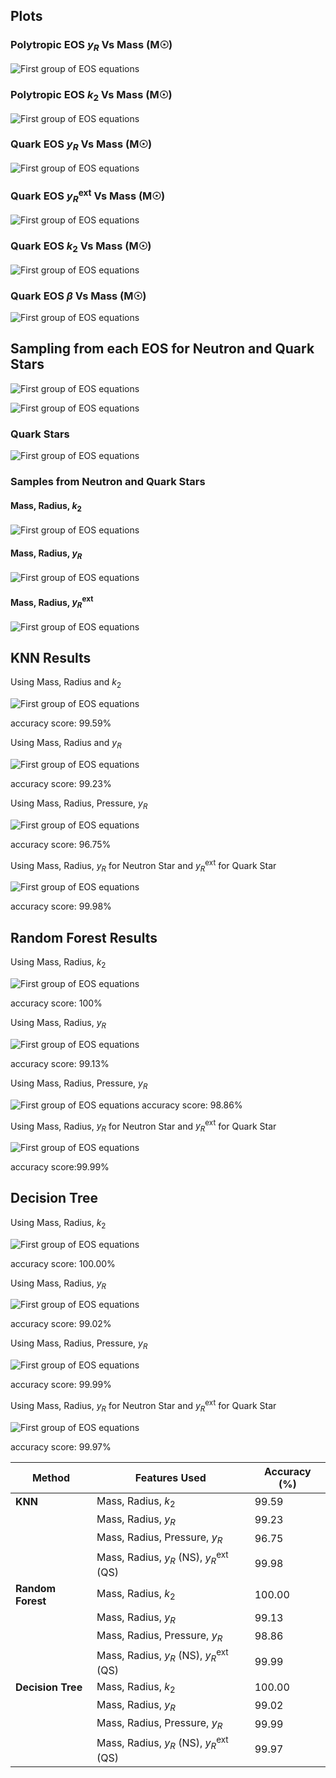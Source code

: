 ## Plots


### Polytropic EOS $y_R$ Vs Mass (M☉)

![First group of EOS equations](/output5.png)


### Polytropic EOS $k_2$ Vs Mass (M☉)
![First group of EOS equations](/output6.png)


### Quark EOS $y_R$ Vs Mass (M☉)
![First group of EOS equations](/Machine%20Learning/yr_vs_mass.png)

### Quark EOS $y_R^{\mathrm{ext}}$ Vs Mass (M☉)
![First group of EOS equations](/Machine%20Learning/yr_ext_vs_mass.png)

### Quark EOS $k_2$ Vs Mass (M☉)
![First group of EOS equations](/Machine%20Learning/k2_vs_mass.png)

### Quark EOS $β$ Vs Mass (M☉)
![First group of EOS equations](/Machine%20Learning/b_vs_mass.png)

## Sampling from each EOS for Neutron and Quark Stars

![First group of EOS equations](/Machine%20Learning/output3.png)

![First group of EOS equations](/Machine%20Learning/output4.png)
### Quark Stars

![First group of EOS equations](/Machine%20Learning/output1.png)


### Samples from Neutron and Quark Stars 

#### Mass, Radius, $k_2$

![First group of EOS equations](/Machine%20Learning/M_R_K2.png)

#### Mass, Radius, $y_R$

![First group of EOS equations](/Machine%20Learning/M_R_Y.png)

#### Mass, Radius, $y_R^{\mathrm{ext}}$
![First group of EOS equations](/Machine%20Learning/M_R_Yext.png)


## KNN Results

Using Mass, Radius and $k_2$ 

![First group of EOS equations](/Machine%20Learning/knn_k2.png)

accuracy score: 99.59%
    

Using Mass, Radius and $y_R$

![First group of EOS equations](/Machine%20Learning/knn_y.png)

accuracy score: 99.23%
   


Using Mass, Radius, Pressure, $y_R$

![First group of EOS equations](/Machine%20Learning/knn_p.png)

accuracy score: 96.75%
          
Using Mass, Radius, $y_R$ for Neutron Star and $y_R^{\mathrm{ext}}$ for Quark Star


![First group of EOS equations](/Machine%20Learning/knn_y_ext.png)

accuracy score: 99.98%

## Random Forest Results


Using Mass, Radius, $k_2$

![First group of EOS equations](/Machine%20Learning/random_forest_k2.png)

accuracy score: 100%


Using Mass, Radius, $y_R$

![First group of EOS equations](/Machine%20Learning/random_forest_y.png)

accuracy score: 99.13%


Using Mass, Radius, Pressure, $y_R$

![First group of EOS equations](/Machine%20Learning/random_forest__pressurek_y.png)
accuracy score: 98.86%



Using Mass, Radius, $y_R$ for Neutron Star and $y_R^{\mathrm{ext}}$ for Quark Star

![First group of EOS equations](/Machine%20Learning/random_forest_y_ext.png)

accuracy score:99.99%

## Decision Tree


Using Mass, Radius, $k_2$ 

![First group of EOS equations](/Machine%20Learning/decision_trees_k2.png)

accuracy score: 100.00%

Using Mass, Radius, $y_R$

![First group of EOS equations](/Machine%20Learning/decision_trees_y.png)

accuracy score: 99.02%

Using Mass, Radius, Pressure, $y_R$

![First group of EOS equations](/Machine%20Learning/decision_trees_pressure_y.png)

accuracy score: 99.99%



Using Mass, Radius, $y_R$ for Neutron Star and $y_R^{\mathrm{ext}}$ for Quark Star

![First group of EOS equations](/Machine%20Learning/decision_trees_y_ext.png)

accuracy score: 99.97%

| Method          | Features Used                                     | Accuracy (%) |
|-----------------|---------------------------------------------------|--------------|
| **KNN**         | Mass, Radius, $k_2$                                  | 99.59        |
|                 | Mass, Radius, $y_R$                                  | 99.23        |
|                 | Mass, Radius, Pressure, $y_R$                       | 96.75        |
|                 | Mass, Radius, $y_R$ (NS), $y_R^{\mathrm{ext}}$ (QS)                | 99.98        |
| **Random Forest** | Mass, Radius, $k_2$                                | 100.00       |
|                 | Mass, Radius, $y_R$                                  | 99.13        |
|                 | Mass, Radius, Pressure, $y_R$                        | 98.86        |
|                 | Mass, Radius, $y_R$ (NS), $y_R^{\mathrm{ext}}$ (QS)                | 99.99        |
| **Decision Tree** | Mass, Radius, $k_2$                                | 100.00       |
|                 | Mass, Radius, $y_R$                                  | 99.02        |
|                 | Mass, Radius, Pressure, $y_R$                        | 99.99        |
|                 | Mass, Radius, $y_R$ (NS), $y_R^{\mathrm{ext}}$ (QS)                | 99.97        |
